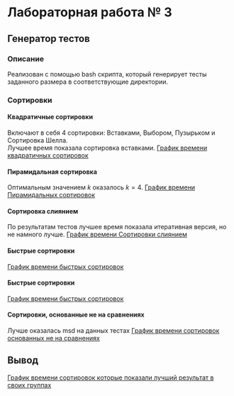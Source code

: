 # Лабораторная работа № 3

## Генератор тестов

### Описание
Реализован с помощью bash скрипта, который генерирует тесты заданного размера в соответствующие директории.

### Сортировки 

#### Квадратичные сортировки
Включают в себя 4 сортировки: Вставками, Выбором, Пузырьком и Сортировка Шелла.  
Лучшее время показала сортировка вставками.
[График времени квадратичных сортировок](https://github.com/avarxx/Lab2024/tree/Review_sort/Sort/Plots/quadratic.png)

#### Пирамидальная сортировка
Оптимальным значением $k$ оказалось $k = 4$.
[График времени Пирамидальных сортировок](https://github.com/avarxx/Lab2024/blob/Review_sort/Sort/Plots/heap.png)

#### Сортировка слиянием
По результатам тестов лучшее время показала итеративная версия, но не намного лучше.
[График времени Сортировки слиянием](https://github.com/avarxx/Lab2024/blob/Review_sort/Sort/Plots/merge.png)

#### Быстрые сортировки
[График времени быстрых сортировок](https://github.com/avarxx/Lab2024/blob/Review_sort/Sort/Plots/qsort4.png)

#### Быстрые сортировки
[График времени быстрых сортировок](https://github.com/avarxx/Lab2024/blob/Review_sort/Sort/Plots/qsort5.png)

#### Сортировки, основанные не на сравнениях
Лучше оказалась msd на данных тестах
[График времени сортировок основанных не на сравнениях](https://github.com/avarxx/Lab2024/blob/Review_sort/Sort/Plots/bytes.png)


## Вывод
[График времени сортировок которые показали лучший результат в своих группах](https://github.com/avarxx/Lab2024/blob/Review_sort/Sort/Plots/testFinal.png)
